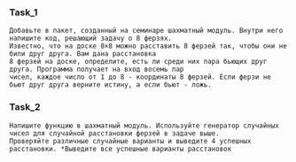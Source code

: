 ### Task_1
    Добавьте в пакет, созданный на семинаре шахматный модуль. Внутри него напишите код, решающий задачу о 8 ферзях. 
    Известно, что на доске 8×8 можно расставить 8 ферзей так, чтобы они не били друг друга. Вам дана расстановка
    8 ферзей на доске, определите, есть ли среди них пара бьющих друг друга. Программа получает на вход восемь пар 
    чисел, каждое число от 1 до 8 - координаты 8 ферзей. Если ферзи не бьют друг друга верните истину, а если бьют - ложь.

### Task_2
    Напишите функцию в шахматный модуль. Используйте генератор случайных чисел для случайной расстановки ферзей в задаче выше. 
    Проверяйте различные случайные варианты и выведите 4 успешных расстановки. *Выведите все успешные варианты расстановок
